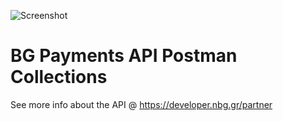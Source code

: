 ![Screenshot](https://microsites.nbg.gr/api.gateway/publicportal/sites/default/files/2018-11/black_logo.jpg) 

# BG Payments API Postman Collections

See more info about the API @ https://developer.nbg.gr/partner

